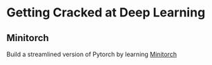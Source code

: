 # Getting Cracked at Deep Learning

## Minitorch

Build a streamlined version of Pytorch by learning [Minitorch](https://minitorch.github.io/)